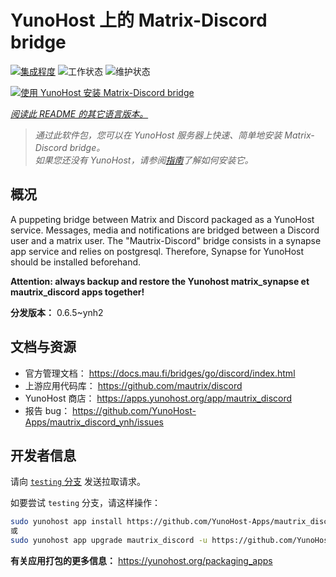<!--
注意：此 README 由 <https://github.com/YunoHost/apps/tree/master/tools/readme_generator> 自动生成
请勿手动编辑。
-->

# YunoHost 上的 Matrix-Discord bridge

[![集成程度](https://dash.yunohost.org/integration/mautrix_discord.svg)](https://ci-apps.yunohost.org/ci/apps/mautrix_discord/) ![工作状态](https://ci-apps.yunohost.org/ci/badges/mautrix_discord.status.svg) ![维护状态](https://ci-apps.yunohost.org/ci/badges/mautrix_discord.maintain.svg)

[![使用 YunoHost 安装 Matrix-Discord bridge](https://install-app.yunohost.org/install-with-yunohost.svg)](https://install-app.yunohost.org/?app=mautrix_discord)

*[阅读此 README 的其它语言版本。](./ALL_README.md)*

> *通过此软件包，您可以在 YunoHost 服务器上快速、简单地安装 Matrix-Discord bridge。*  
> *如果您还没有 YunoHost，请参阅[指南](https://yunohost.org/install)了解如何安装它。*

## 概况

A puppeting bridge between Matrix and Discord packaged as a YunoHost service. Messages, media and notifications are bridged between a Discord user and a matrix user. The "Mautrix-Discord" bridge consists in a synapse app service and relies on postgresql. Therefore, Synapse for YunoHost should be installed beforehand.

**Attention: always backup and restore the Yunohost matrix_synapse et mautrix_discord apps together!**


**分发版本：** 0.6.5~ynh2
## 文档与资源

- 官方管理文档： <https://docs.mau.fi/bridges/go/discord/index.html>
- 上游应用代码库： <https://github.com/mautrix/discord>
- YunoHost 商店： <https://apps.yunohost.org/app/mautrix_discord>
- 报告 bug： <https://github.com/YunoHost-Apps/mautrix_discord_ynh/issues>

## 开发者信息

请向 [`testing` 分支](https://github.com/YunoHost-Apps/mautrix_discord_ynh/tree/testing) 发送拉取请求。

如要尝试 `testing` 分支，请这样操作：

```bash
sudo yunohost app install https://github.com/YunoHost-Apps/mautrix_discord_ynh/tree/testing --debug
或
sudo yunohost app upgrade mautrix_discord -u https://github.com/YunoHost-Apps/mautrix_discord_ynh/tree/testing --debug
```

**有关应用打包的更多信息：** <https://yunohost.org/packaging_apps>
